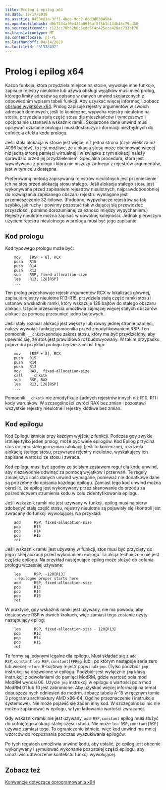 ```yaml
---
title: Prolog i epilog x64
ms.date: 12/17/2018
ms.assetid: 0453ed1a-3ff1-4bee-9cc2-d6d3d6384984
ms.openlocfilehash: d0b7444af6e434a09f6af5f5b1c144b46c79ad56
ms.sourcegitcommit: c123cc76bb2b6c5cde6f4c425ece420ac733bf70
ms.translationtype: MT
ms.contentlocale: pl-PL
ms.lasthandoff: 04/14/2020
ms.locfileid: "81328432"
---
```

# <a name="x64-prolog-and-epilog"></a>Prolog i epilog x64

Każda funkcja, która przydziela miejsce na stosie, wywołuje inne funkcje, zapisuje rejestry nieulotne lub używa obsługi wyjątków musi mieć prolog, którego limity adresów są opisane w danych unwind skojarzonych z odpowiednim wpisem tabeli funkcji. Aby uzyskać więcej informacji, zobacz [obsługę wyjątków x64](../build/exception-handling-x64.md). Prolog zapisuje rejestry argumentów w swoich adresach domowych, jeśli to konieczne, wypycha rejestry nieulotne na stosie, przydziela stałą część stosu dla mieszkańców i tymczasowo i opcjonalnie ustanawia wskaźnik ramki. Skojarzone dane unwind musi opisywać działanie prologu i musi dostarczyć informacji niezbędnych do cofnięcia efektu kodu prologu.

Jeśli stała alokacja w stosie jest więcej niż jedna strona (czyli większa niż 4096 bajtów), to jest możliwe, że alokacja stosu może obejmować więcej niż jedną stronę pamięci wirtualnej i w związku z tym alokacji należy sprawdzić przed jej przydzieleniem. Specjalna procedura, która jest wywoływana z prologu i która nie niszczy żadnego z rejestrów argumentów, jest w tym celu dostępna.

Preferowaną metodą zapisywania rejestrów nieulotnych jest przeniesienie ich na stos przed alokacją stosu stałego. Jeśli alokacja stałego stosu jest wykonywana przed zapisaniem rejestrów nieulotnych, najprawdopodobniej do rozwiązania zapisanego obszaru rejestru wymagane jest przemieszczenie 32-bitowe. (Podobno, wypychacze rejestrów są tak szybko, jak ruchy i powinny pozostać tak w dającej się przewidzieć przyszłości, pomimo dorozumianej zależności między wypychaniem.) Rejestry nieulotne można zapisać w dowolnej kolejności. Jednak pierwszym użyciem rejestru nieulotnego w prologu musi być jego zapisanie.

## <a name="prolog-code"></a>Kod prologu

Kod typowego prologu może być:

```MASM
    mov    [RSP + 8], RCX
    push   R15
    push   R14
    push   R13
    sub    RSP, fixed-allocation-size
    lea    R13, 128[RSP]
    ...
```

Ten prolog przechowuje rejestr argumentów RCX w lokalizacji głównej, zapisuje rejestry nieulotne R13-R15, przydziela stałą część ramki stosu i ustanawia wskaźnik ramki, który wskazuje 128 bajtów do stałego obszaru alokacji. Użycie przesunięcia umożliwia zajmącej więcej stałych obszarów alokacji za pomocą przesunięć jedno bajtowych.

Jeśli stały rozmiar alokacji jest większy lub równy jednej stronie pamięci, należy wywołać funkcję pomocnika przed zmodyfikowaniem RSP. Ten pomocnik, `__chkstk`sonduje zakres stosu, który ma być przydzielony, aby upewnić się, że stos jest prawidłowo rozbudowyowany. W takim przypadku poprzedni przykład prologu będzie zamiast tego:

```MASM
    mov    [RSP + 8], RCX
    push   R15
    push   R14
    push   R13
    mov    RAX,  fixed-allocation-size
    call   __chkstk
    sub    RSP, RAX
    lea    R13, 128[RSP]
    ...
```

Pomocnik `__chkstk` nie zmodyfikuje żadnych rejestrów innych niż R10, R11 i kody warunków. W szczególności zwróci RAX bez zmian i pozostawi wszystkie rejestry nieulotne i rejestry kłótliwe bez zmian.

## <a name="epilog-code"></a>Kod epilogu

Kod Epilogu istnieje przy każdym wyjściu z funkcji. Podczas gdy zwykle istnieje tylko jeden prolog, może być wiele epilogów. Kod Epilog przycina stos do jego stałego rozmiaru alokacji (jeśli to konieczne), rozdziela alokację stałego stosu, przywraca rejestry nieulotne, wyskakujący ich zapisane wartości ze stosu i zwraca.

Kod epilogu musi być zgodny ze ścisłym zestawem reguł dla kodu unwind, aby niezawodnie odwinąć za pomocą wyjątków i przerwań. Te reguły zmniejszyć ilość danych unwind wymagane, ponieważ nie dodatkowe dane są potrzebne do opisania każdego epilogu. Zamiast tego kod unwind można określić, że epilog jest wykonywany przez skanowanie do przodu za pośrednictwem strumienia kodu w celu zidentyfikowania epilogu.

Jeśli wskaźnik ramki nie jest używany w funkcji, epilog musi najpierw zdobędyć stałą część stosu, rejestry nieulotne są pojawiały się i kontroli jest zwracany do funkcji wywołującej. Na przykład:

```MASM
    add      RSP, fixed-allocation-size
    pop      R13
    pop      R14
    pop      R15
    ret
```

Jeśli wskaźnik ramki jest używany w funkcji, stos musi być przycięty do jego stałej alokacji przed wykonaniem epilogu. Ta akcja technicznie nie jest częścią epilogu. Na przykład następujące epilog może służyć do cofania prologu wcześniej używane:

```MASM
    lea      RSP, -128[R13]
    ; epilogue proper starts here
    add      RSP, fixed-allocation-size
    pop      R13
    pop      R14
    pop      R15
    ret
```

W praktyce, gdy wskaźnik ramki jest używany, nie ma powodu, aby dostosować RSP w dwóch krokach, więc zamiast tego zostanie użyty następujący epilog:

```MASM
    lea      RSP, fixed-allocation-size - 128[R13]
    pop      R13
    pop      R14
    pop      R15
    ret
```

Te formy są jedynymi legalne dla epilogu. Musi składać się z `add RSP,constant` `lea RSP,constant[FPReg]`lub , po którym następuje seria zero lub więcej `return` 8-bajtowy rejestr pops i lub `jmp`. (Tylko podzbiór `jmp` instrukcji są dozwolone w epilogu. Podzbiór jest wyłącznie `jmp` klasą instrukcji z odwołaniami do pamięci ModRM, gdzie wartość pola mod ModRM wynosi 00. Użycie `jmp` instrukcji w epilogu o wartości pola mod ModRM 01 lub 10 jest zabronione. Aby uzyskać więcej informacji na temat dopuszczalnych odniesień do modrm, zobacz tabela A-15 w ręcznym tomie 3 programu architektury AMD x86-64: Ogólne przeznaczenie i instrukcje systemowe). Nie może pojawić się żaden inny kod. W szczególności nic nie można zaplanować w epilogu, w tym ładowania wartości zwracanej.

Gdy wskaźnik ramki nie jest używany, `add RSP,constant` epilog musi służyć do cofniętego alokacji stałej części stosu. Nie może `lea RSP,constant[RSP]` używać zamiast tego. To ograniczenie istnieje, więc kod unwind ma mniej wzorców do rozpoznania podczas wyszukiwania epilogów.

Po tych regułach umożliwia unwind kodu, aby ustalić, że epilog jest obecnie wykonywany i symulować wykonanie pozostałej części epilogu, aby umożliwić odtworzenie kontekstu funkcji wywołującej.

## <a name="see-also"></a>Zobacz też

[Konwencje dotyczące oprogramowania x64](x64-software-conventions.md)
